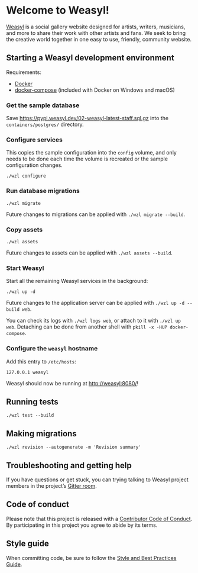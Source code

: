 # Welcome to Weasyl!

[Weasyl][] is a social gallery website designed for artists, writers, musicians, and more to share their work with other artists and fans. We seek to bring the creative world together in one easy to use, friendly, community website.


## Starting a Weasyl development environment

Requirements:

- [Docker][docker]
- [docker-compose][] (included with Docker on Windows and macOS)


[docker]: https://docs.docker.com/get-docker/
[docker-compose]: https://docs.docker.com/compose/install/


### Get the sample database

Save https://pypi.weasyl.dev/02-weasyl-latest-staff.sql.gz into the `containers/postgres/` directory.


### Configure services

This copies the sample configuration into the `config` volume, and only needs to be done each time the volume is recreated or the sample configuration changes.

```shell
./wzl configure
```


### Run database migrations

```shell
./wzl migrate
```

Future changes to migrations can be applied with `./wzl migrate --build`.


### Copy assets

```shell
./wzl assets
```

Future changes to assets can be applied with `./wzl assets --build`.


### Start Weasyl

Start all the remaining Weasyl services in the background:

```shell
./wzl up -d
```

Future changes to the application server can be applied with `./wzl up -d --build web`.

You can check its logs with `./wzl logs web`, or attach to it with `./wzl up web`. Detaching can be done from another shell with `pkill -x -HUP docker-compose`.


### Configure the `weasyl` hostname

Add this entry to `/etc/hosts`:

```
127.0.0.1 weasyl
```

Weasyl should now be running at <http://weasyl:8080/>!


## Running tests

```shell
./wzl test --build
```


## Making migrations

```shell
./wzl revision --autogenerate -m 'Revision summary'
```


## Troubleshooting and getting help

If you have questions or get stuck, you can trying talking to Weasyl project members in the project’s [Gitter room](https://gitter.im/Weasyl/weasyl).


## Code of conduct

Please note that this project is released with a [Contributor Code of Conduct](CODE_OF_CONDUCT.md). By participating in this project you agree to abide by its terms.


## Style guide

When committing code, be sure to follow the [Style and Best Practices Guide](STYLE_GUIDE.md).


[Weasyl]: https://www.weasyl.com/
